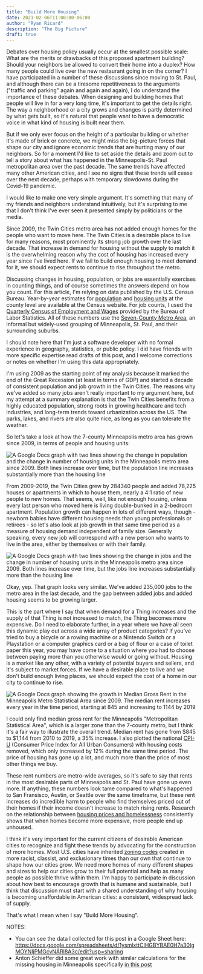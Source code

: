 ```yaml
---
title: "Build More Housing"
date: 2021-02-06T11:00:00-06:00
author: "Ryan Ricard"
description: "The Big Picture"
draft: true
---
```


Debates over housing policy usually occur at the smallest possible scale: What are the merits or drawbacks of this proposed apartment building? Should your neighbors be allowed to convert their home into a duplex? How many people could live over the new restaurant going in on the corner? I have participated in a number of these discussions since moving to St. Paul, and although there can be a tiresome repetitiveness to the arguments ("traffic and parking" again and again and again), I do understand the importance of these debates. When designing and building homes that people will live in for a very long time, it's important to get the details right. The way a neighborhood or a city grows and changes is partly determined by what gets built, so it's natural that people want to have a democratic voice in what kind of housing is built near them.

But if we only ever focus on the height of a particular building or whether it's made of brick or concrete, we might miss the big-picture forces that shape our city and ignore economic trends that are hurting many of our neighbors. So for a moment I'd like to set aside the details and zoom out to tell a story about what has happened in the Minneapolis-St. Paul metropolitan area over the past decade. The same trends have affected many other American cities, and I see no signs that these trends will cease over the next decade, perhaps with temporary slowdowns during the Covid-19 pandemic. 

I would like to make one very simple argument. It's something that many of my friends and neighbors understand intuitively, but it's surprising to me that I don't think I've ever seen it presented simply by politicians or the media. 

Since 2009, the Twin Cities metro area has not added enough homes for the people who want to move here. The Twin Cities is a desirable place to live for many reasons, most prominently its strong job growth over the last decade. That increase in demand for housing without the supply to match it is the overwhelming reason why the cost of housing has increased every year since I've lived here. If we fail to build enough housing to meet demand for it, we should expect rents to continue to rise throughout the metro. 

Discussing changes in housing, population, or jobs are essentially exercises in counting things, and of course sometimes the answers depend on how you count. For this article, I'm relying on data published by the U.S. Census Bureau. Year-by-year estimates for [population](https://www.census.gov/data/tables/time-series/demo/popest/2010s-counties-total.html) and [housing units](https://www.census.gov/data/datasets/time-series/demo/popest/2010s-total-housing-units.html) at the county level are available at the Census website. For job counts, I used the [Quarterly Census of Employment and Wages](https://www.bls.gov/cew/downloadable-data-files.htm) provided by the Bureau of Labor Statistics. All of these numbers use the [Seven-County Metro Area](https://commons.wikimedia.org/wiki/File:Twin_Cities_7_Metro_map.png), an informal but widely-used grouping of Minneapolis, St. Paul, and their surrounding suburbs.

I should note here that I'm just a software developer with no formal experience in geography, statistics, or public policy. I did have friends with more specific expertise read drafts of this post, and I welcome corrections or notes on whether I'm using this data appropriately. 

I'm using 2009 as the starting point of my analysis because it marked the end of the Great Recession (at least in terms of GDP) and started a decade of consistent population and job growth in the Twin Cities. The reasons why we've added so many jobs aren't really important to my argument here, but my attempt at a summary explanation is that the Twin Cities benefits from a highly educated population, strong roots in growing healthcare and tech industries, and long-term trends toward urbanization across the US. The parks, lakes, and rivers are also quite nice, as long as you can tolerate the weather. 

So let's take a look at how the 7-county Minneapolis metro area has grown since 2009, in terms of people and housing units:

<img src="https://firewally.net/img/housing-graph-1-pop-v-housing.png" alt="A Google Docs graph with two lines showing the change in population and the change in number of housing units in the Minneapolis metro area since 2009. Both lines increase over time, but the population line increases substantially more than the housing line" />

From 2009-2019, the Twin Cities grew by 284340 people and added 78,225 houses or apartments in which to house them, nearly a 4:1 ratio of new people to new homes. That seems, well, like not enough housing, unless every last person who moved here is living double-bunked in a 2-bedroom apartment. Population growth can happen in lots of different ways, though - newborn babies have different housing needs than young professionals or retirees - so let's also look at job growth in that same time period as a measure of housing demand independent of family size. Generally speaking, every new job will correspond with a new person who wants to live in the area, either by themselves or with their family. 

<img src="https://firewally.net/img/housing-graph-2-jobs-v-housing.png" alt="A Google Docs graph with two lines showing the change in jobs and the change in number of housing units in the Minneapolis metro area since 2009. Both lines increase over time, but the jobs line increases substantially more than the housing line" />

Okay, yep. That graph looks very similar. We've added 235,000 jobs to the metro area in the last decade, and the gap between added jobs and added housing seems to be growing larger. 

This is the part where I say that when demand for a Thing increases and the supply of that Thing is not increased to match, the Thing becomes more expensive. Do I need to elaborate further, in a year where we have all seen this dynamic play out across a wide array of product categories? If you've tried to buy a bicycle or a rowing machine or a Nintendo Switch or a Playstation or a computer graphics card or a bag of flour or a case of toilet paper this year, you may have come to a situation where you had to choose between paying more than you otherwise would or going without. Housing is a market like any other, with a variety of potential buyers and sellers, and it's subject to market forces. If we have a desirable place to live and we don't build enough living places, we should expect the cost of a home in our city to continue to rise. 

<img src="https://firewally.net/img/housing-graph-3-rent-growth.png" alt="A Google Docs graph showing the growth in Median Gross Rent in the Minneapolis Metro Statistical Area since 2009. The median rent increases every year in the time period, starting at 845 and increasing to 1144 by 2019" />

I could only find median gross rent for the Minneapolis "Metropolitan Statistical Area", which is a larger zone than the 7-county metro, but I think it's a fair way to illustrate the overall trend. Median rent has gone from $845 to $1,144 from 2010 to 2019, a 35% increase. I also plotted the national [CPI-U](https://fred.stlouisfed.org/series/CUUR0000SA0L2#0) (Consumer Price Index for All Urban Consumers) with housing costs removed, which only increased by 12% during the same time period. The price of housing has gone up a lot, and much more than the price of most other things we buy. 

These rent numbers are metro-wide averages, so it's safe to say that rents in the most desirable parts of Minneapolis and St. Paul have gone up even more. If anything, these numbers look tame compared to what's happened to San Fransisco, Austin, or Seattle over the same timeframe, but these rent increases do incredible harm to people who find themselves priced out of their homes if their income doesn't increase to match rising rents. Research on the relationship between [housing prices and homelessness](https://endhomelessness.org/new-research-quantifies-link-housing-affordability-homelessness/) consistently shows that when homes become more expensive, more people end up unhoused. 

I think it's very important for the current citizens of desirable American cities to recognize and fight these trends by advocating for the construction of more homes. Most U.S. cities have inherited [zoning codes](https://housingmatters.urban.org/articles/how-zoning-shapes-our-lives) created in more racist, classist, and exclusionary times than our own that continue to shape how our cities grow. We need more homes of many different shapes and sizes to help our cities grow to their full potential and help as many people as possible thrive within them. I'm happy to participate in discussion about how best to encourage growth that is humane and sustainable, but I think that discussion must start with a shared understanding of why housing is becoming unaffordable in American cities: a consistent, widespread lack of supply. 

That's what I mean when I say "Build More Housing". 

NOTES:

* You can see the data I collected for this post in a Google Sheet here: https://docs.google.com/spreadsheets/d/1ysmlxttCIHGBYBAE0H7a30IgMOYNIjPMGcvNARl8A3c/edit?usp=sharing
* Anton Schieffer did some great work with similar calculations for the missing housing in Minneapolis specifically [in this post](https://streets.mn/2018/04/05/how-many-homes-does-minneapolis-need/) 

